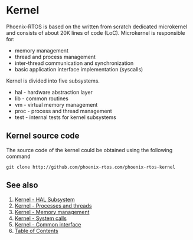 # Kernel

Phoenix-RTOS is based on the written from scratch dedicated microkernel and consists of about 20K lines of code (LoC).
Microkernel is responsible for:

* memory management
* thread and process management
* inter-thread communication and synchronization
* basic application interface implementation (syscalls)

Kernel is divided into five subsystems.

* hal - hardware abstraction layer
* lib - common routines
* vm - virtual memory management
* proc - process and thread management
* test - internal tests for kernel subsystems

## Kernel source code

The source code of the kernel could be obtained using the following command

>
    git clone http://github.com/phoenix-rtos.com/phoenix-rtos-kernel

## See also

1. [Kernel - HAL Subsystem](hal/README.md)
2. [Kernel - Processes and threads](proc/README.md)
3. [Kernel - Memory management](vm/README.md)
4. [Kernel - System calls](syscalls/README.md)
5. [Kernel - Common interface](lib.md)
6. [Table of Contents](../README.md)
